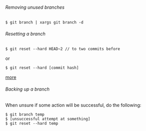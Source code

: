 ###### Removing unused branches

    $ git branch | xargs git branch -d


###### Resetting a branch

    $ git reset --hard HEAD~2 // to two commits before

or

    $ git reset --hard [commit hash]

[more](http://git-scm.com/docs/git-reset)


###### Backing up a branch

When unsure if some action will be successful, do the following:

    $ git branch temp
    $ [unsuccessful attempt at something]
    $ git reset --hard temp
